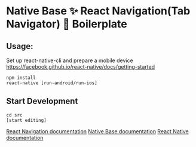 # Native Base ✨ React Navigation(Tab Navigator) 🎌 Boilerplate

## Usage:
Set up react-native-cli and prepare a mobile device
https://facebook.github.io/react-native/docs/getting-started


```
npm install
react-native [run-android/run-ios]

```

## Start Development

```
cd src
[start editing]

```

[React Navigation documentation](https://reactnavigation.org/docs/en/tab-based-navigation.html)
[Native Base documentation](https://docs.nativebase.io/)
[React Native documentation](https://facebook.github.io/react-native/docs/tutorial)